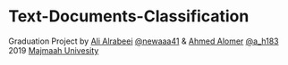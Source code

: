 ﻿# Text-Documents-Classification

Graduation Project by [Ali Alrabeei](https://github.com/newaaa41/) [@newaaa41](https://twitter.com/newaaa41"twitter") & [Ahmed Alomer](https://github.com/a_h183) [@a_h183](https://twitter.com/a_h183"twitter") 2019 [Majmaah Univesity](https://www.mu.edu.sa/)

